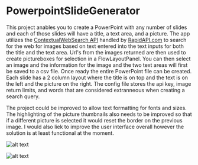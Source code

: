 # PowerpointSlideGenerator

This project anables you to create a PowerPoint with any number of slides and each of those slides will have a title, a text area, and a picture. The app utilizes the [ContextualWebSearch API](https://rapidapi.com/contextualwebsearch/api/web-search "Contextual Web Search API (RapidAPI.com)") handled by [RapidAPI.com](https://rapidapi.com "RapidAPI.com") to search for the web for images based on text entered into the text inputs for both the title and the text area. Url's from the images returned are then used to create pictureboxes for selection in a FlowLayoutPanel. You can then select an image and the information for the image and the two text areas will first be saved to a csv file. Once ready the entire PowerPoint file can be created. Each slide has a 2 column layout where the title is on top and the text is on the left and the picture on the right. The config file stores the api key, image return limits, and words that are considered extranneous when creating a search query.

The project could be improved to allow text formatting for fonts and sizes. The highlighting of the picture thumbnails also needs to be improved so that if a different picture is selected it would reset the border on the previous image. I would also liek to improve the user interface overall however the solution is at least functional at the moment.


![alt text](https://github.com/ggroenendale/PowerpointSlideGenerator/tree/master/exampleimages/example1.PNG "User Interface")

![alt text](https://github.com/ggroenendale/PowerpointSlideGenerator/tree/master/exampleimages/example2.PNG "Finished Powerpoint")

